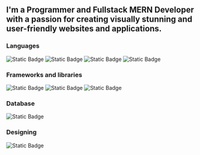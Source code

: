 ## I'm a Programmer and Fullstack MERN Developer with a passion for creating visually stunning and user-friendly websites and applications.
### Languages
![Static Badge](https://img.shields.io/badge/JAVASCRIPT-yellow) ![Static Badge](https://img.shields.io/badge/C++-blue) ![Static Badge](https://img.shields.io/badge/HTML-orange) ![Static Badge](https://img.shields.io/badge/CSS-blue)
### Frameworks and libraries
![Static Badge](https://img.shields.io/badge/EXPRESS.JS-green) ![Static Badge](https://img.shields.io/badge/REACT.JS-61DAFB) ![Static Badge](https://img.shields.io/badge/NODE.JS-green)
### Database
![Static Badge](https://img.shields.io/badge/MONGODB-green)
### Designing
![Static Badge](https://img.shields.io/badge/CANVA-blue)



